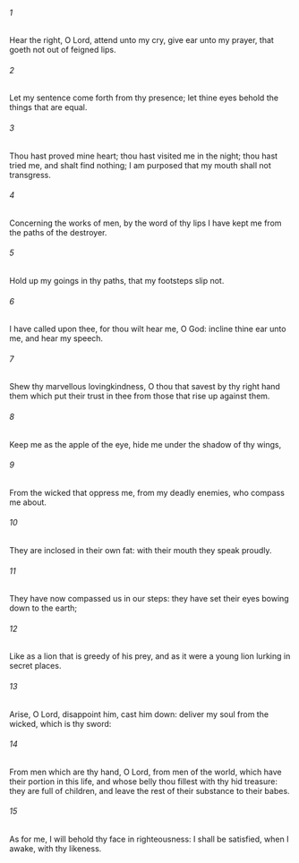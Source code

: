 ###### 1
Hear the right, O Lord, attend unto my cry, give ear unto my prayer, that goeth not out of feigned lips.

###### 2
Let my sentence come forth from thy presence; let thine eyes behold the things that are equal.

###### 3
Thou hast proved mine heart; thou hast visited me in the night; thou hast tried me, and shalt find nothing; I am purposed that my mouth shall not transgress.

###### 4
Concerning the works of men, by the word of thy lips I have kept me from the paths of the destroyer.

###### 5
Hold up my goings in thy paths, that my footsteps slip not.

###### 6
I have called upon thee, for thou wilt hear me, O God: incline thine ear unto me, and hear my speech.

###### 7
Shew thy marvellous lovingkindness, O thou that savest by thy right hand them which put their trust in thee from those that rise up against them.

###### 8
Keep me as the apple of the eye, hide me under the shadow of thy wings,

###### 9
From the wicked that oppress me, from my deadly enemies, who compass me about.

###### 10
They are inclosed in their own fat: with their mouth they speak proudly.

###### 11
They have now compassed us in our steps: they have set their eyes bowing down to the earth;

###### 12
Like as a lion that is greedy of his prey, and as it were a young lion lurking in secret places.

###### 13
Arise, O Lord, disappoint him, cast him down: deliver my soul from the wicked, which is thy sword:

###### 14
From men which are thy hand, O Lord, from men of the world, which have their portion in this life, and whose belly thou fillest with thy hid treasure: they are full of children, and leave the rest of their substance to their babes.

###### 15
As for me, I will behold thy face in righteousness: I shall be satisfied, when I awake, with thy likeness.

